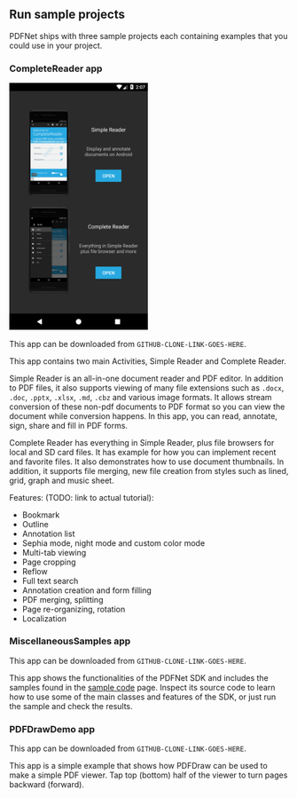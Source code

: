 ## Run sample projects

PDFNet ships with three sample projects each containing examples that you could use in your project.

### CompleteReader app

<img src="./img/complete_reader_app.png" width="250">

This app can be downloaded from `GITHUB-CLONE-LINK-GOES-HERE`.

This app contains two main Activities, Simple Reader and Complete Reader.

Simple Reader is an all-in-one document reader and PDF editor. In addition to PDF files, it also supports viewing of many file extensions such as `.docx`, `.doc`, `.pptx`, `.xlsx`, `.md`, `.cbz` and various image formats. It allows stream conversion of these non-pdf documents to PDF format so you can view the document while conversion happens. In this app, you can read, annotate, sign, share and fill in PDF forms.

Complete Reader has everything in Simple Reader, plus file browsers for local and SD card files. It has example for how you can implement recent and favorite files. It also demonstrates how to use document thumbnails. In addition, it supports file merging, new file creation from styles such as lined, grid, graph and music sheet.

Features: (TODO: link to actual tutorial):
- Bookmark
- Outline
- Annotation list
- Sephia mode, night mode and custom color mode
- Multi-tab viewing
- Page cropping
- Reflow
- Full text search
- Annotation creation and form filling
- PDF merging, splitting
- Page re-organizing, rotation
- Localization

### MiscellaneousSamples app

This app can be downloaded from `GITHUB-CLONE-LINK-GOES-HERE`.

This app shows the functionalities of the PDFNet SDK and includes the samples found in the [sample code](http://www.pdftron.com/pdfnet/samplecode.html) page. Inspect its source code to learn how to use some of the main classes and features of the SDK, or just run the sample and check the results.

### PDFDrawDemo app

This app can be downloaded from `GITHUB-CLONE-LINK-GOES-HERE`.

This app is a simple example that shows how PDFDraw can be used to make a simple PDF viewer. Tap top (bottom) half of the viewer to turn pages backward (forward).